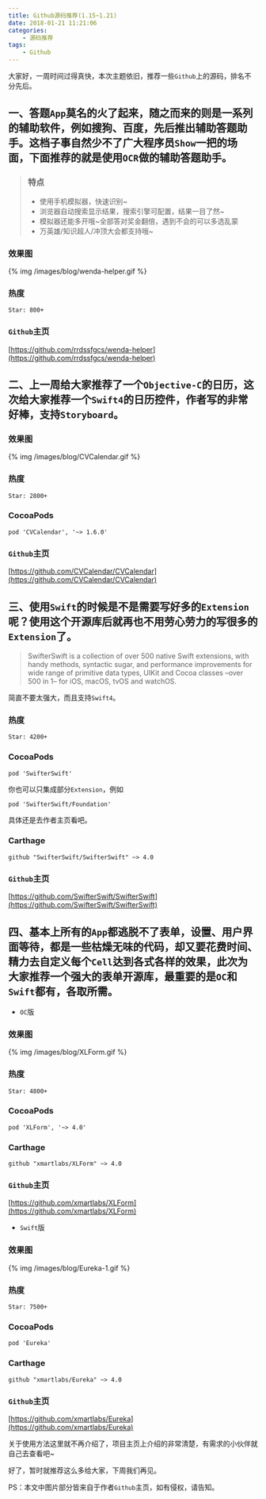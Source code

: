 ```yaml
---
title: Github源码推荐(1.15~1.21)
date: 2018-01-21 11:21:06
categories:
    - 源码推荐
tags: 
    - Github
---
```


大家好，一周时间过得真快，本次主题依旧，推荐一些`Github`上的源码，排名不分先后。

## 一、答题`App`莫名的火了起来，随之而来的则是一系列的辅助软件，例如搜狗、百度，先后推出辅助答题助手。这档子事自然少不了广大程序员`Show`一把的场面，下面推荐的就是使用`OCR`做的辅助答题助手。

> ### 特点
> * 使用手机模拟器，快速识别~
> * 浏览器自动搜索显示结果，搜索引擎可配置，结果一目了然~
> * 模拟器还能多开哦~全部答对奖金翻倍，遇到不会的可以多选乱蒙
> * 万英雄/知识超人/冲顶大会都支持哦~

<!--more-->
### 效果图
{% img /images/blog/wenda-helper.gif %}

### 热度
```
Star: 800+
```

### `Github`主页
[https://github.com/rrdssfgcs/wenda-helper](https://github.com/rrdssfgcs/wenda-helper)

## 二、上一周给大家推荐了一个`Objective-C`的日历，这次给大家推荐一个`Swift4`的日历控件，作者写的非常好棒，支持`Storyboard`。

### 效果图
{% img /images/blog/CVCalendar.gif %}

### 热度
```
Star: 2800+
```

### CocoaPods
```
pod 'CVCalendar', '~> 1.6.0'
```

### `Github`主页
[https://github.com/CVCalendar/CVCalendar](https://github.com/CVCalendar/CVCalendar)

## 三、使用`Swift`的时候是不是需要写好多的`Extension`呢？使用这个开源库后就再也不用劳心劳力的写很多的`Extension`了。

> SwifterSwift is a collection of over 500 native Swift extensions, with handy methods, syntactic sugar, and performance improvements for wide range of primitive data types, UIKit and Cocoa classes –over 500 in 1– for iOS, macOS, tvOS and watchOS.

简直不要太强大，而且支持`Swift4`。

### 热度
```
Star: 4200+
```

### CocoaPods
```
pod 'SwifterSwift'
```
你也可以只集成部分`Extension`，例如
```
pod 'SwifterSwift/Foundation'
```
具体还是去作者主页看吧。

### Carthage
```
github "SwifterSwift/SwifterSwift" ~> 4.0
```


### `Github`主页
[https://github.com/SwifterSwift/SwifterSwift](https://github.com/SwifterSwift/SwifterSwift)

## 四、基本上所有的`App`都逃脱不了表单，设置、用户界面等待，都是一些枯燥无味的代码，却又要花费时间、精力去自定义每个`Cell`达到各式各样的效果，此次为大家推荐一个强大的表单开源库，最重要的是`OC`和`Swift`都有，各取所需。

* `OC`版

### 效果图
{% img /images/blog/XLForm.gif %}

### 热度
```
Star: 4800+
```

### CocoaPods
```
pod 'XLForm', '~> 4.0'
```
### Carthage
```
github "xmartlabs/XLForm" ~> 4.0
```

### `Github`主页
[https://github.com/xmartlabs/XLForm](https://github.com/xmartlabs/XLForm)

* `Swift`版

### 效果图
{% img /images/blog/Eureka-1.gif %}

### 热度
```
Star: 7500+
```

### CocoaPods
```
pod 'Eureka'
```
### Carthage
```
github "xmartlabs/Eureka" ~> 4.0
```

### `Github`主页
[https://github.com/xmartlabs/Eureka](https://github.com/xmartlabs/Eureka)

关于使用方法这里就不再介绍了，项目主页上介绍的非常清楚，有需求的小伙伴就自己去查看吧~


好了，暂时就推荐这么多给大家，下周我们再见。

PS：本文中图片部分皆来自于作者`Github`主页，如有侵权，请告知。